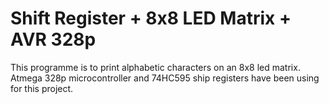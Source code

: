 <html>
<head>
</head>
<body>

<h1>Shift Register + 8x8 LED Matrix + AVR 328p</h1>
<p>This programme is to print alphabetic characters on an 8x8 led matrix. Atmega 328p microcontroller and 74HC595 ship registers have been using for this project.</p>

</body>
</html>
